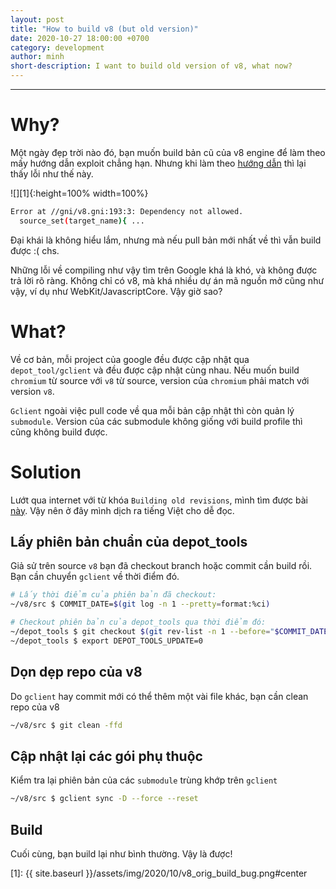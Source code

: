 ```yaml
---
layout: post
title: "How to build v8 (but old version)"
date: 2020-10-27 18:00:00 +0700
category: development
author: minh
short-description: I want to build old version of v8, what now?
---
```


-----

# Why?

Một ngày đẹp trời nào đó, bạn muốn build bản cũ của v8 engine để làm theo mấy hướng dẫn exploit chẳng hạn. Nhưng khi làm theo [hướng dẫn](https://v8.dev/docs/build "Building V8 from source") thì lại thấy lỗi như thế này.

![][1]{:height=100% width=100%}

```bash
Error at //gni/v8.gni:193:3: Dependency not allowed.
  source_set(target_name){ ...
```

Đại khái là không hiểu lắm, nhưng mà nếu pull bản mới nhất về thì vẫn build được :( chs.

Những lỗi về compiling như vậy tìm trên Google khá là khó, và không được trả lời rõ ràng. Không chỉ có v8, mà khá nhiều dự án mã nguồn mở cũng như vậy, ví dụ như WebKit/JavascriptCore. Vậy giờ sao?

# What?

Về cơ bản, mỗi project của google đều được cập nhật qua `depot_tool/gclient` và đều được cập nhật cùng nhau. Nếu muốn build `chromium` từ source với `v8` từ source, version của `chromium` phải match với version `v8`.

`Gclient` ngoài việc pull code về qua mỗi bản cập nhật thì còn quản lý `submodule`. Version của các submodule không giống với build profile thì cũng không build được. 

# Solution

Lướt qua internet với từ khóa `Building old revisions`, mình tìm được bài [này](https://chromium.googlesource.com/chromium/src/+/master/docs/building_old_revisions.md). Vậy nên ở đây mình dịch ra tiếng Việt cho dễ đọc.

## Lấy phiên bản chuẩn của depot_tools

Giả sử trên source `v8` bạn đã checkout branch hoặc commit cần build rồi. Bạn cần chuyển `gclient` về thời điểm đó.

```bash
# Lấy thời điểm của phiên bản đã checkout:
~/v8/src $ COMMIT_DATE=$(git log -n 1 --pretty=format:%ci)

# Checkout phiên bản của depot_tools qua thời điểm đó:
~/depot_tools $ git checkout $(git rev-list -n 1 --before="$COMMIT_DATE" master)
~/depot_tools $ export DEPOT_TOOLS_UPDATE=0
```

## Dọn dẹp repo của v8

Do `gclient` hay commit mới có thể thêm một vài file khác, bạn cần clean repo của v8

```bash
~/v8/src $ git clean -ffd
```

## Cập nhật lại các gói phụ thuộc

Kiểm tra lại phiên bản của các `submodule` trùng khớp trên `gclient`

```bash
~/v8/src $ gclient sync -D --force --reset
```

## Build

Cuối cùng, bạn build lại như bình thường. Vậy là được!

[1]: {{ site.baseurl }}/assets/img/2020/10/v8_orig_build_bug.png#center